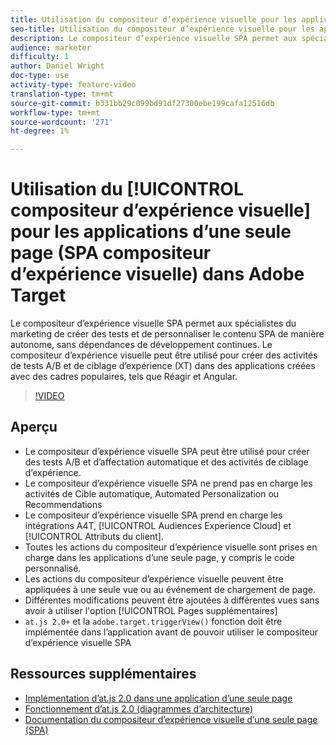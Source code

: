 ```yaml
---
title: Utilisation du compositeur d’expérience visuelle pour les applications d’une seule page (SPA compositeur d’expérience visuelle) dans Adobe Target
seo-title: Utilisation du compositeur d’expérience visuelle pour les applications d’une seule page (SPA compositeur d’expérience visuelle) dans Adobe Target
description: Le compositeur d’expérience visuelle SPA permet aux spécialistes du marketing de créer des tests et de personnaliser le contenu SPA de manière autonome, sans dépendances de développement continues. Le compositeur d’expérience visuelle peut être utilisé pour créer des activités de tests A/B et de ciblage d’expérience (XT) dans des applications créées avec des cadres populaires, tels que Réagir et Angular.
audience: marketer
difficulty: 1
author: Daniel Wright
doc-type: use
activity-type: feature-video
translation-type: tm+mt
source-git-commit: b331bb29c099bd91df27300ebe199cafa12516db
workflow-type: tm+mt
source-wordcount: '271'
ht-degree: 1%

---
```



# Utilisation du [!UICONTROL compositeur d’expérience visuelle] pour les applications d’une seule page (SPA compositeur d’expérience visuelle) dans Adobe Target

Le compositeur d’expérience visuelle SPA permet aux spécialistes du marketing de créer des tests et de personnaliser le contenu SPA de manière autonome, sans dépendances de développement continues. Le compositeur d’expérience visuelle peut être utilisé pour créer des activités de tests A/B et de ciblage d’expérience (XT) dans des applications créées avec des cadres populaires, tels que Réagir et Angular.

>[!VIDEO](https://video.tv.adobe.com/v/26249?quality=12)

## Aperçu

* Le compositeur d’expérience visuelle SPA peut être utilisé pour créer des tests A/B et d’affectation automatique et des activités de ciblage d’expérience.
* Le compositeur d’expérience visuelle SPA ne prend pas en charge les activités de Cible automatique, Automated Personalization ou Recommendations
* Le compositeur d’expérience visuelle SPA prend en charge les intégrations A4T, [!UICONTROL Audiences Experience Cloud] et [!UICONTROL Attributs du client].
* Toutes les actions du compositeur d’expérience visuelle sont prises en charge dans les applications d’une seule page, y compris le code personnalisé.
* Les actions du compositeur d’expérience visuelle peuvent être appliquées à une seule vue ou au événement de chargement de page.
* Différentes modifications peuvent être ajoutées à différentes vues sans avoir à utiliser l&#39;option [!UICONTROL Pages supplémentaires]
* `at.js 2.0+` et la  `adobe.target.triggerView()` fonction doit être implémentée dans l’application avant de pouvoir utiliser le compositeur d’expérience visuelle SPA

## Ressources supplémentaires

* [Implémentation d’at.js 2.0 dans une application d’une seule page](../implementation/implement-atjs-20-in-a-single-page-application.md)
* [Fonctionnement d’at.js 2.0 (diagrammes d’architecture)](../implementation/understanding-how-atjs-20-works.md)
* [Documentation du compositeur d’expérience visuelle d’une seule page (SPA)](https://docs.adobe.com/help/en/target/using/experiences/spa-visual-experience-composer.html)